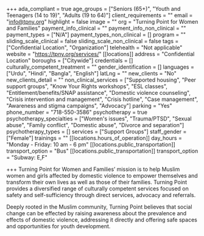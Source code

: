 +++
ada_compliant = true
age_groups = ["Seniors (65+)", "Youth and Teenagers (14 to 19)", "Adults (19 to 64)"]
client_requirements = ""
email = "info@tpny.org"
highlight = false
image = ""
org = "Turning Point for Women and Families"
payment_info_clinical = ""
payment_info_non_clinical = ""
payment_types = ["N/A"]
payment_types_non_clinical = []
program = ""
sliding_scale_clinical = false
sliding_scale_non_clinical = false
tags = ["Confidential Location", "Organization"]
telehealth = "Not applicable"
website = "https://tpny.org/services/"
[[locations]]
address = "Confidential Location"
boroughs = ["Citywide"]
credentials = []
culturally_competent_treatment = ""
gender_identification = []
languages = ["Urdu", "Hindi", "Bangla", "English"]
latLng = ""
new_clients = "No"
new_clients_detail = ""
non_clinical_services = ["Supported housing", "Peer support groups", "Know Your Rights workshops", "ESL classes", "Entitlement/benefits/SNAP assistance", "Domestic violence counseling", "Crisis intervention and management", "Crisis hotline", "Case management", "Awareness and stigma campaigns", "Advocacy"]
parking = "Yes"
phone_number = "718-550-3586"
psychotherapy = true
psychotherapy_specialties = ["Women's issues", "Trauma/PTSD", "Sexual abuse", "Family conflict", "Domestic abuse", "Divorce and separation"]
psychotherapy_types = []
services = ["Support Groups"]
staff_gender = ["Female"]
trainings = ""
[[locations.hours_of_operation]]
day_hours = "Monday - Friday: 10 am - 6 pm"
[[locations.public_transportation]]
transport_option = "Bus"
[[locations.public_transportation]]
transport_option = "Subway: E,F"

+++
Turning Point for Women and Families’ mission is to help Muslim women and girls affected by domestic violence to empower themselves and transform their own lives as well as those of their families. Turning Point provides a diversified range of culturally competent services focused on safety and self-sufficiency through direct services, advocacy and referrals.

Deeply rooted in the Muslim community, Turning Point believes that social change can be effected by raising awareness about the prevalence and effects of domestic violence, addressing it directly and offering safe spaces and opportunities for youth development.